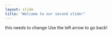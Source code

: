 ```yaml
---
layout: slide
title: "Welcome to our second slide!"
---
```

this needs to change
Use the left arrow to go back!
